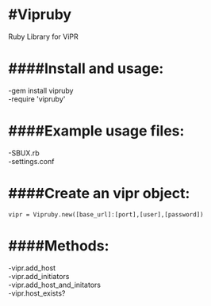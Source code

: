 #Vipruby
=======

Ruby Library for ViPR  

####Install and usage:
=======
-gem install vipruby  
-require 'vipruby'  


####Example usage files:
=======
-SBUX.rb  
-settings.conf  


####Create an vipr object:
=======
    vipr = Vipruby.new([base_url]:[port],[user],[password])


####Methods:
=======
-vipr.add_host  
-vipr.add_initiators  
-vipr.add_host_and_initators  
-vipr.host_exists?  
